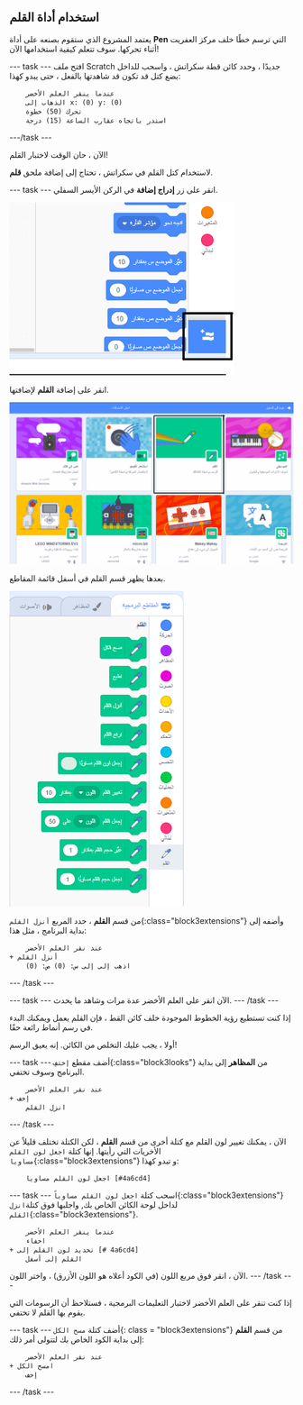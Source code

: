 ## استخدام أداة القلم

يعتمد المشروع الذي ستقوم بصنعه على أداة **Pen** التي ترسم خطًا خلف مركز العفريت أثناء تحركها. سوف تتعلم كيفية استخدامها الآن!

--- task --- افتح ملف Scratch جديدًا ، وحدد كائن قطة سكراتش ، واسحب للداخل بضع كتل قد تكون قد شاهدتها بالفعل ، حتى يبدو كهذا:

```blocks3
    عندما ينقر العلم الأخضر
    الذهاب إلى x: (0) y: (0)
    تحرك (50) خطوة
    استدر باتجاه عقارب الساعة (15) درجة
```

---/task ---

الآن ، حان الوقت لاختبار القلم!

لاستخدام كتل القلم في سكراتش ، تحتاج إلى إضافة ملحق **قلم**.

--- task --- انقر على زر **إدراج إضافة** في الركن الأيسر السفلي.

![إضافة زر تمديد الضوء](images/add-extension-annotated.png)

انقر على إضافة **القلم** لإضافتها.

![ملحق القلم المحدد](images/click-pen-annotated.png)

بعدها يظهر قسم القلم في أسفل قائمة المقاطع.

![كتل ملحق القلم](images/pen-extension-blocks.png)

من قسم **القلم** ، حدد المربع `أنزل القلم`{:class="block3extensions"} وأضفه إلى بداية البرنامج ، مثل هذا:

```blocks3
    عند نقر العلم الأخضر
+ أنزل القلم
    اذهب إلى إلى س: (0) ص: (0)
```

--- /task ---

--- task --- الآن انقر على العلم الأخضر عدة مرات وشاهد ما يحدث. --- /task ---

إذا كنت تستطيع رؤية الخطوط الموجودة خلف كائن القط ، فإن القلم يعمل ويمكنك البدء في رسم أنماط رائعة حقًا.

أولا ، يجب عليك التخلص من الكائن. إنه يعيق الرسم!

--- task --- أضف مقطع `إختفِ`{:class="block3looks"} من **المظاهر** إلى بداية البرنامج وسوف تختفي.

```blocks3
    عند نقر العلم الأخضر
+ إخف
    انزل القلم
```

--- /task ---

الآن ، يمكنك تغيير لون القلم مع كتلة أخرى من قسم **القلم** ، لكن الكتلة تختلف قليلاً عن الأخريات التي رأيتها. إنها كتلة `اجعل لون القلم مساويا`{:class="block3extensions"} و تبدو كهذا:

```blocks3
    اجعل لون القلم مساويا [#4a6cd4]
```

--- task --- اسحب كتلة `اجعل لون القلم مساوياً`{:class="block3extensions"} لداخل لوحة الكائن الخاص بك, واجلبها فوق كتلة`انزل القلم`{:class="block3extensions"}.

```blocks3
    عندما ينقر العلم الأخضر
    اخفاء
+ تحديد لون القلم إلى [# 4a6cd4]
    القلم إلى أسفل
```

الآن ، انقر فوق مربع اللون (في الكود أعلاه هو اللون الأزرق) ، واختر اللون. --- /task ---

إذا كنت تنقر على العلم الأخضر لاختبار التعليمات البرمجية ، فستلاحظ أن الرسومات التي يقوم بها القلم لا تختفي.

--- task --- أضف كتلة `مسح الكل`{: class = "block3extensions"} من قسم **القلم** إلى بداية الكود الخاص بك لتتولى أمر ذلك:

```blocks3
    عند نقر العلم الأخضر
+ امسح الكل
    إخف
```

--- /task ---